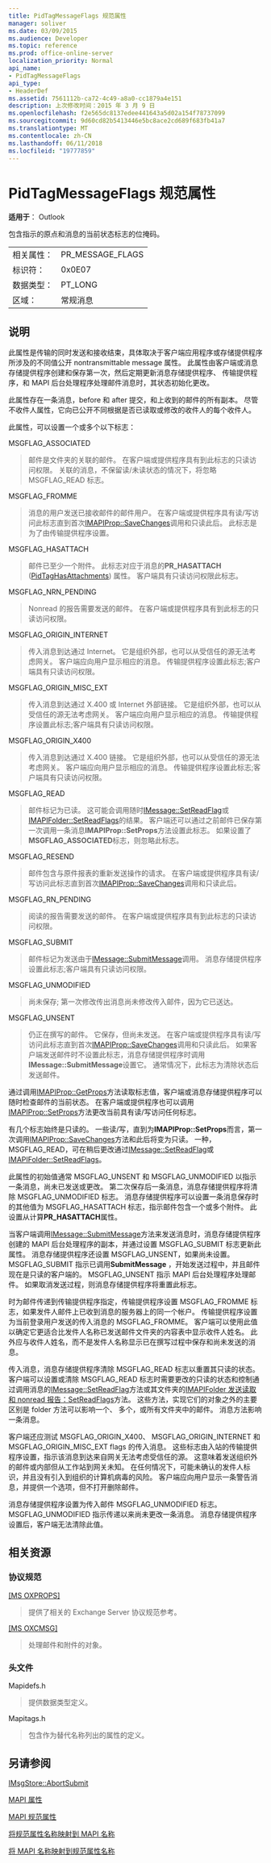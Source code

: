 ```yaml
---
title: PidTagMessageFlags 规范属性
manager: soliver
ms.date: 03/09/2015
ms.audience: Developer
ms.topic: reference
ms.prod: office-online-server
localization_priority: Normal
api_name:
- PidTagMessageFlags
api_type:
- HeaderDef
ms.assetid: 7561112b-ca72-4c49-a8a0-cc1879a4e151
description: 上次修改时间：2015 年 3 月 9 日
ms.openlocfilehash: f2e565dc8137edee441643a5d02a154f78737099
ms.sourcegitcommit: 9d60cd82b5413446e5bc8ace2cd689f683fb41a7
ms.translationtype: MT
ms.contentlocale: zh-CN
ms.lasthandoff: 06/11/2018
ms.locfileid: "19777859"
---
```

# <a name="pidtagmessageflags-canonical-property"></a>PidTagMessageFlags 规范属性

  
  
**适用于**： Outlook 
  
包含指示的原点和消息的当前状态标志的位掩码。 
  
|||
|:-----|:-----|
|相关属性：  <br/> |PR_MESSAGE_FLAGS  <br/> |
|标识符：  <br/> |0x0E07  <br/> |
|数据类型：  <br/> |PT_LONG  <br/> |
|区域：  <br/> |常规消息  <br/> |
   
## <a name="remarks"></a>说明

此属性是传输的同时发送和接收结束，具体取决于客户端应用程序或存储提供程序所涉及的不同值公开 nontransmittable message 属性。 此属性由客户端或消息存储提供程序创建和保存第一次，然后定期更新消息存储提供程序、 传输提供程序，和 MAPI 后台处理程序处理邮件消息时，其状态初始化更改。 
  
此属性存在一条消息，before 和 after 提交，和上收到的邮件的所有副本。 尽管不收件人属性，它向已公开不同根据是否已读取或修改的收件人的每个收件人。 
  
此属性，可以设置一个或多个以下标志：
  
MSGFLAG_ASSOCIATED 
  
> 邮件是文件夹的关联的邮件。 在客户端或提供程序具有到此标志的只读访问权限。 关联的消息，不保留读/未读状态的情况下，将忽略 MSGFLAG_READ 标志。 
    
MSGFLAG_FROMME 
  
> 消息的用户发送已接收邮件的邮件用户。 在客户端或提供程序具有读/写访问此标志直到首次[IMAPIProp::SaveChanges](imapiprop-savechanges.md)调用和只读此后。 此标志是为了由传输提供程序设置。 
    
MSGFLAG_HASATTACH 
  
> 邮件已至少一个附件。 此标志对应于消息的**PR_HASATTACH** ([PidTagHasAttachments](pidtaghasattachments-canonical-property.md)) 属性。 客户端具有只读访问权限此标志。 
    
MSGFLAG_NRN_PENDING 
  
> Nonread 的报告需要发送的邮件。 在客户端或提供程序具有到此标志的只读访问权限。 
    
MSGFLAG_ORIGIN_INTERNET 
  
> 传入消息到达通过 Internet。 它是组织外部，也可以从受信任的源无法考虑网关。 客户端应向用户显示相应的消息。 传输提供程序设置此标志;客户端具有只读访问权限。 
    
MSGFLAG_ORIGIN_MISC_EXT 
  
> 传入消息到达通过 X.400 或 Internet 外部链接。 它是组织外部，也可以从受信任的源无法考虑网关。 客户端应向用户显示相应的消息。 传输提供程序设置此标志;客户端具有只读访问权限。 
    
MSGFLAG_ORIGIN_X400 
  
> 传入消息到达通过 X.400 链接。 它是组织外部，也可以从受信任的源无法考虑网关。 客户端应向用户显示相应的消息。 传输提供程序设置此标志;客户端具有只读访问权限。 
    
MSGFLAG_READ 
  
> 邮件标记为已读。 这可能会调用随时[IMessage::SetReadFlag](imessage-setreadflag.md)或[IMAPIFolder::SetReadFlags](imapifolder-setreadflags.md)的结果。 客户端还可以通过之前邮件已保存第一次调用一条消息**IMAPIProp::SetProps**方法设置此标志。 如果设置了**MSGFLAG_ASSOCIATED**标志，则忽略此标志。 
    
MSGFLAG_RESEND 
  
> 邮件包含与原件报表的重新发送操作的请求。 在客户端或提供程序具有读/写访问此标志直到首次[IMAPIProp::SaveChanges](imapiprop-savechanges.md)调用和只读此后。 
    
MSGFLAG_RN_PENDING 
  
> 阅读的报告需要发送的邮件。 在客户端或提供程序具有到此标志的只读访问权限。 
    
MSGFLAG_SUBMIT 
  
> 邮件标记为发送由于[IMessage::SubmitMessage](imessage-submitmessage.md)调用。 消息存储提供程序设置此标志;客户端具有只读访问权限。 
    
MSGFLAG_UNMODIFIED 
  
> 尚未保存; 第一次修改传出消息尚未修改传入邮件，因为它已送达。 
    
MSGFLAG_UNSENT 
  
> 仍正在撰写的邮件。 它保存，但尚未发送。 在客户端或提供程序具有读/写访问此标志直到首次[IMAPIProp::SaveChanges](imapiprop-savechanges.md)调用和只读此后。 如果客户端发送邮件时不设置此标志，消息存储提供程序时调用**IMessage::SubmitMessage**设置它。 通常情况下，此标志为清除状态后发送邮件。 
    
通过调用[IMAPIProp::GetProps](imapiprop-getprops.md)方法读取标志值，客户端或消息存储提供程序可以随时检查邮件的当前状态。 在客户端或提供程序也可以调用[IMAPIProp::SetProps](imapiprop-setprops.md)方法更改当前具有读/写访问任何标志。 
  
有几个标志始终是只读的。 一些读/写，直到为**IMAPIProp::SetProps**而言，第一次调用[IMAPIProp::SaveChanges](imapiprop-savechanges.md)方法和此后将变为只读。 一种，MSGFLAG_READ，可在稍后更改通过[IMessage::SetReadFlag](imessage-setreadflag.md)或[IMAPIFolder::SetReadFlags](imapifolder-setreadflags.md)。 
  
此属性的初始值通常 MSGFLAG_UNSENT 和 MSGFLAG_UNMODIFIED 以指示一条消息，尚未已发送或更改。 第二次保存后一条消息，消息存储提供程序将清除 MSGFLAG_UNMODIFIED 标志。 消息存储提供程序可以设置一条消息保存时的其他值为 MSGFLAG_HASATTACH 标志，指示邮件包含一个或多个附件。 此设置从计算**PR_HASATTACH**属性。 
  
当客户端调用[IMessage::SubmitMessage](imessage-submitmessage.md)方法来发送消息时，消息存储提供程序创建的 MAPI 后台处理程序的副本，并通过设置 MSGFLAG_SUBMIT 标志更新此属性。 消息存储提供程序还设置 MSGFLAG_UNSENT，如果尚未设置。 MSGFLAG_SUBMIT 指示已调用**SubmitMessage** ，开始发送过程中，并且邮件现在是只读的客户端的。 MSGFLAG_UNSENT 指示 MAPI 后台处理程序处理邮件。 如果取消发送过程，则消息存储提供程序将重置此标志。 
  
时为邮件传递到传输提供程序指定，传输提供程序设置 MSGFLAG_FROMME 标志，如果发件人邮件上已收到消息的服务器上的同一个帐户。 传输提供程序设置为当前登录用户发送的传入消息的 MSGFLAG_FROMME。 客户端可以使用此值以确定它更适合比发件人名称已发送邮件文件夹的内容表中显示收件人姓名。 此外应与收件人姓名，而不是发件人名称显示已在撰写过程中保存和尚未发送的消息。 
  
传入消息，消息存储提供程序清除 MSGFLAG_READ 标志以重置其只读的状态。 客户端可以设置或清除 MSGFLAG_READ 标志时需要更改的只读的状态和控制通过调用消息的[IMessage::SetReadFlag](imessage-setreadflag.md)方法或其文件夹的[IMAPIFolder 发送读取和 nonread 报告：SetReadFlags](imapifolder-setreadflags.md)方法。 这些方法，实现它们的对象之外的主要区别是 folder 方法可以影响一个、 多个，或所有文件夹中的邮件。 消息方法影响一条消息。 
  
客户端还应测试 MSGFLAG_ORIGIN_X400、 MSGFLAG_ORIGIN_INTERNET 和 MSGFLAG_ORIGIN_MISC_EXT flags 的传入消息。 这些标志由入站的传输提供程序设置，指示该消息到达来自网关无法考虑受信任的源。 这意味着发送组织外的邮件或内部但从工作站到网关未知。 在任何情况下，可能未确认的发件人标识，并且没有引入到组织的计算机病毒的风险。 客户端应向用户显示一条警告消息，并提供一个选项，但不打开删除邮件。 
  
消息存储提供程序设置为传入邮件 MSGFLAG_UNMODIFIED 标志。 MSGFLAG_UNMODIFIED 指示传递以来尚未更改一条消息。 消息存储提供程序设置后，客户端无法清除此值。 
  
## <a name="related-resources"></a>相关资源

### <a name="protocol-specifications"></a>协议规范

[[MS OXPROPS]](http://msdn.microsoft.com/library/f6ab1613-aefe-447d-a49c-18217230b148%28Office.15%29.aspx)
  
> 提供了相关的 Exchange Server 协议规范参考。
    
[[MS OXCMSG]](http://msdn.microsoft.com/library/7fd7ec40-deec-4c06-9493-1bc06b349682%28Office.15%29.aspx)
  
> 处理邮件和附件的对象。
    
### <a name="header-files"></a>头文件

Mapidefs.h
  
> 提供数据类型定义。
    
Mapitags.h
  
> 包含作为替代名称列出的属性的定义。
    
## <a name="see-also"></a>另请参阅



[IMsgStore::AbortSubmit](imsgstore-abortsubmit.md)


[MAPI 属性](mapi-properties.md)
  
[MAPI 规范属性](mapi-canonical-properties.md)
  
[将规范属性名称映射到 MAPI 名称](mapping-canonical-property-names-to-mapi-names.md)
  
[将 MAPI 名称映射到规范属性名称](mapping-mapi-names-to-canonical-property-names.md)

